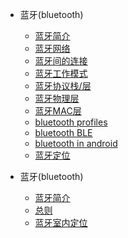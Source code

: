 

* 蓝牙(bluetooth)
    * [ 蓝牙简介 ](./bluetooth.md)
    * [ 蓝牙网络 ](./bluetooth_network.md)
    * [ 蓝牙间的连接 ](./bluetooth_connection.md)
    * [ 蓝牙工作模式 ](./bluetooth_work_model.md)
    * [ 蓝牙协议栈/层 ](./bluetooth_protocol_stack.md)
    * [ 蓝牙物理层 ](./bluetooth_physical_layer.md)
    * [ 蓝牙MAC层 ](./bluetooth_mac_layer.md)
    * [ bluetooth profiles ](./bluetooth_profile.md)
    * [ bluetooth BLE ](./bluetooth_BLE.md)
    * [ bluetooth in android ](./bluetooth_android.md)
    * [ 蓝牙定位 ](./bluetooth_indoor_positioning.md)

* 蓝牙(bluetooth)
    * [ 蓝牙简介 ](./bluetooth.md)
    * [ 总则 ](./bluetooth_general_description.md)
    * [ 蓝牙室内定位 ](./bluetooth_indoor_positioning.md)
